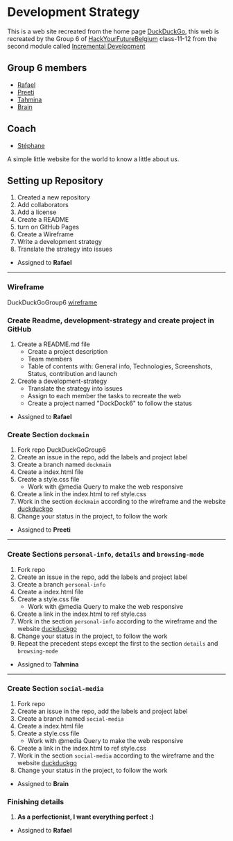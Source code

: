 # Development Strategy

This is a web site recreated from the home page [DuckDuckGo](https://duckduckgo.com/?va=z&t=hr&atb=v214-1), this web is recreated by the Group 6 of [HackYourFutureBelgium](https://hackyourfuture.be/) class-11-12 from the second module called [Incremental Development](https://github.com/HackYourFutureBelgium/incremental-development)

## Group 6 members

- [Rafael](https://github.com/rago89)
- [Preeti](https://github.com/Preeti-t)
- [Tahmina](https://github.com/tahminarasoli)
- [Brain](https://github.com/Brainketunze)

## Coach

- [Stéphane](https://about.me/snicoll)

A simple little website for the world to know a little about us.

## Setting up Repository

1. Created a new repository
1. Add collaborators
1. Add a license
1. Create a README
1. turn on GitHub Pages
1. Create a Wireframe
1. Write a development strategy
1. Translate the strategy into issues

- Assigned to **Rafael**

---

### Wireframe

DuckDuckGoGroup6 [wireframe](https://wireframe.cc/1pMMKH)

### Create Readme, development-strategy and create project in GitHub

1. Create a README.md file
   - Create a project description
   - Team members
   - Table of contents with: General info, Technologies, Screenshots, Status, contribution and launch
2. Create a development-strategy
   - Translate the strategy into issues
   - Assign to each member the tasks to recreate the web
   - Create a project named "DockDock6" to follow the status

- Assigned to **Rafael**

### Create Section `dockmain`

1. Fork repo DuckDuckGoGroup6
1. Create an issue in the repo, add the labels and project label
1. Create a branch named `dockmain`
1. Create a index.html file
1. Create a style.css file
   - Work with @media Query to make the web responsive
1. Create a link in the index.html to ref style.css
1. Work in the section `dockmain` according to the wireframe and the website [duckduckgo](https://duckduckgo.com/?va=z&t=hr&atb=v214-1)
1. Change your status in the project, to follow the work

- Assigned to **Preeti**

---

### Create Sections `personal-info`, `details` and `browsing-mode`

1. Fork repo
1. Create an issue in the repo, add the labels and project label
1. Create a branch `personal-info`
1. Create a index.html file
1. Create a style.css file
   - Work with @media Query to make the web responsive
1. Create a link in the index.html to ref style.css
1. Work in the section `personal-info` according to the wireframe and the website [duckduckgo](https://duckduckgo.com/?va=z&t=hr&atb=v214-1)
1. Change your status in the project, to follow the work
1. Repeat the precedent steps except the first to the section `details` and `browsing-mode`

- Assigned to **Tahmina**

---

### Create Section `social-media`

1. Fork repo
1. Create an issue in the repo, add the labels and project label
1. Create a branch named `social-media`
1. Create a index.html file
1. Create a style.css file
   - Work with @media Query to make the web responsive
1. Create a link in the index.html to ref style.css
1. Work in the section `social-media` according to the wireframe and the website [duckduckgo](https://duckduckgo.com/?va=z&t=hr&atb=v214-1)
1. Change your status in the project, to follow the work

- Assigned to **Brain**

### Finishing details

1. **As a perfectionist, I want everything perfect :)**

- Assigned to **Rafael**
